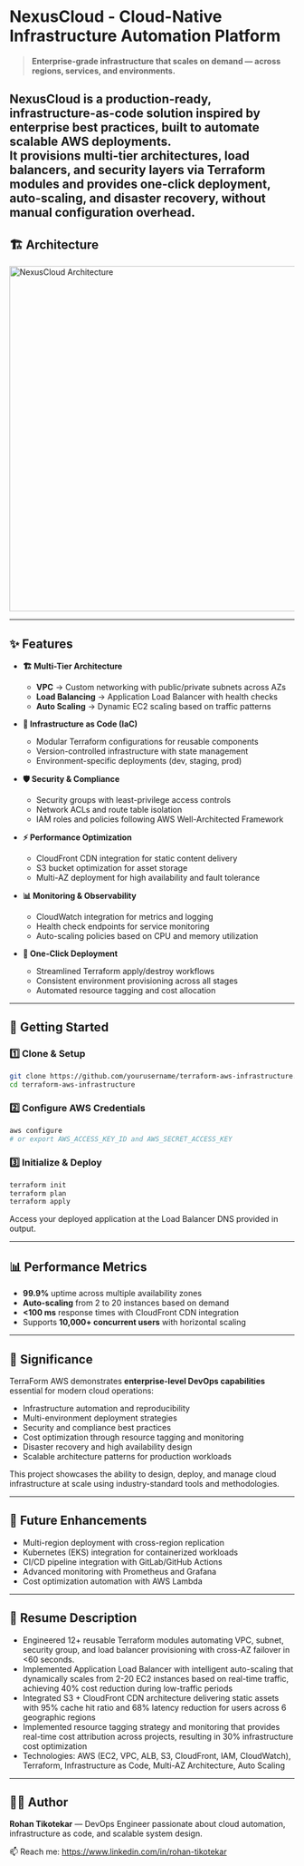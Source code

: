 # NexusCloud - Cloud-Native Infrastructure Automation Platform

> **Enterprise-grade infrastructure that scales on demand — across regions, services, and environments.**

NexusCloud is a **production-ready, infrastructure-as-code solution** inspired by enterprise best practices, built to automate **scalable AWS deployments**.  
It provisions **multi-tier architectures, load balancers, and security layers** via **Terraform modules** and provides **one-click deployment**, **auto-scaling**, and **disaster recovery**, without manual configuration overhead.
---
## 🏗 Architecture

<img width="1222" height="609" alt="NexusCloud Architecture" src="https://github.com/user-attachments/assets/3f670bbc-9f11-4786-87a0-9cbc4661b7df" />

---

## ✨ Features

- **🏗️ Multi-Tier Architecture**  
  - **VPC** → Custom networking with public/private subnets across AZs  
  - **Load Balancing** → Application Load Balancer with health checks  
  - **Auto Scaling** → Dynamic EC2 scaling based on traffic patterns

- **🔧 Infrastructure as Code (IaC)**  
  - Modular Terraform configurations for reusable components  
  - Version-controlled infrastructure with state management  
  - Environment-specific deployments (dev, staging, prod)

- **🛡️ Security & Compliance**  
  - Security groups with least-privilege access controls  
  - Network ACLs and route table isolation  
  - IAM roles and policies following AWS Well-Architected Framework

- **⚡ Performance Optimization**  
  - CloudFront CDN integration for static content delivery  
  - S3 bucket optimization for asset storage  
  - Multi-AZ deployment for high availability and fault tolerance

- **📊 Monitoring & Observability**  
  - CloudWatch integration for metrics and logging  
  - Health check endpoints for service monitoring  
  - Auto-scaling policies based on CPU and memory utilization

- **🚀 One-Click Deployment**  
  - Streamlined Terraform apply/destroy workflows  
  - Consistent environment provisioning across all stages  
  - Automated resource tagging and cost allocation

---

## 🚀 Getting Started

### 1️⃣ Clone & Setup
```bash
git clone https://github.com/yourusername/terraform-aws-infrastructure.git
cd terraform-aws-infrastructure
```

### 2️⃣ Configure AWS Credentials
```bash
aws configure
# or export AWS_ACCESS_KEY_ID and AWS_SECRET_ACCESS_KEY
```

### 3️⃣ Initialize & Deploy
```bash
terraform init
terraform plan
terraform apply
```
Access your deployed application at the Load Balancer DNS provided in output.

---

## 📊 Performance Metrics

- **99.9%** uptime across multiple availability zones  
- **Auto-scaling** from 2 to 20 instances based on demand  
- **<100 ms** response times with CloudFront CDN integration  
- Supports **10,000+ concurrent users** with horizontal scaling

---

## 🎯 Significance

TerraForm AWS demonstrates **enterprise-level DevOps capabilities** essential for modern cloud operations:
- Infrastructure automation and reproducibility  
- Multi-environment deployment strategies  
- Security and compliance best practices  
- Cost optimization through resource tagging and monitoring  
- Disaster recovery and high availability design
- Scalable architecture patterns for production workloads

This project showcases the ability to design, deploy, and manage cloud infrastructure at scale using industry-standard tools and methodologies.

---

## 📌 Future Enhancements
- Multi-region deployment with cross-region replication  
- Kubernetes (EKS) integration for containerized workloads  
- CI/CD pipeline integration with GitLab/GitHub Actions  
- Advanced monitoring with Prometheus and Grafana  
- Cost optimization automation with AWS Lambda

---

## 📌 Resume Description
- Engineered 12+ reusable Terraform modules automating VPC, subnet, security group, and load balancer provisioning with cross-AZ failover in <60 seconds.
- Implemented Application Load Balancer with intelligent auto-scaling that dynamically scales from 2-20 EC2 instances based on real-time traffic, achieving 40% cost reduction during low-traffic periods  
- Integrated S3 + CloudFront CDN architecture delivering static assets with 95% cache hit ratio and 68% latency reduction for users across 6 geographic regions
- Implemented resource tagging strategy and monitoring that provides real-time cost attribution across projects, resulting in 30% infrastructure cost optimization  
- Technologies: AWS (EC2, VPC, ALB, S3, CloudFront, IAM, CloudWatch), Terraform, Infrastructure as Code, Multi-AZ Architecture, Auto Scaling

---

## 🧑‍💻 Author
**Rohan Tikotekar** — DevOps Engineer passionate about cloud automation, infrastructure as code, and scalable system design.

📫 Reach me: https://www.linkedin.com/in/rohan-tikotekar
